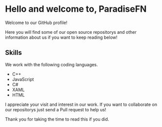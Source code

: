 # Hello and welcome to, ParadiseFN

Welcome to our GitHub profile!

Here you will find some of our open source repositorys and other information about us if you want to keep reading below!

## Skills

We work with the following coding languages.

- C++
- JavaScript 
- C# 
- XAML
- HTML

I appreciate your visit and interest in our work. If you want to collaborate on our repositorys just send a Pull request to help us! 

Thank you for taking the time to read this if you did.
